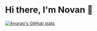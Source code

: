 # Hi there, I'm Novan 👋

[![Anurag's GitHub stats](https://github-readme-stats.vercel.app/api?username=novanv2&show_icons=true&theme=radical)](https://github.com/novanv2/github-readme-stats&show_icons=true&theme=radical)
